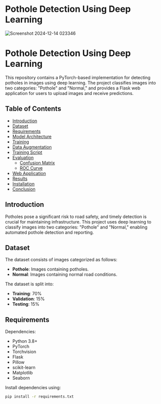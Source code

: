 # Pothole Detection Using Deep Learning

![Screenshot 2024-12-14 023346](https://github.com/user-attachments/assets/331120e8-2e7a-40a8-a4a8-546adad36d4b)


# Pothole Detection Using Deep Learning

This repository contains a PyTorch-based implementation for detecting potholes in images using deep learning. The project classifies images into two categories: "Pothole" and "Normal," and provides a Flask web application for users to upload images and receive predictions.

## Table of Contents
- [Introduction](#introduction)
- [Dataset](#dataset)
- [Requirements](#requirements)
- [Model Architecture](#model-architecture)
- [Training](#training)
- [Data Augmentation](#data-augmentation)
- [Training Script](#training-script)
- [Evaluation](#evaluation)
  - [Confusion Matrix](#confusion-matrix)
  - [ROC Curve](#roc-curve)
- [Web Application](#web-application)
- [Results](#results)
- [Installation](#installation)
- [Conclusion](#conclusion)

## Introduction
Potholes pose a significant risk to road safety, and timely detection is crucial for maintaining infrastructure. This project uses deep learning to classify images into two categories: "Pothole" and "Normal," enabling automated pothole detection and reporting.

## Dataset
The dataset consists of images categorized as follows:
- **Pothole**: Images containing potholes.
- **Normal**: Images containing normal road conditions.

The dataset is split into:
- **Training**: 70%
- **Validation**: 15%
- **Testing**: 15%

## Requirements
Dependencies:
- Python 3.8+
- PyTorch
- Torchvision
- Flask
- Pillow
- scikit-learn
- Matplotlib
- Seaborn

Install dependencies using:
```bash
pip install -r requirements.txt

